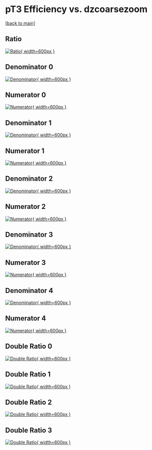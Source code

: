 # pT3 Efficiency vs. dzcoarsezoom

[[back to main](./)]



## Ratio

[![Ratio](../mtv/var/pT3_loweta_321_-1_eff_dzcoarsezoom.png){ width=600px }](../mtv/var/pT3_loweta_321_-1_eff_dzcoarsezoom.pdf)

## Denominator 0

[![Denominator](../mtv/den/pT3_loweta_321_-1_eff_dzcoarsezoom_den0.png){ width=600px }](../mtv/den/pT3_loweta_321_-1_eff_dzcoarsezoom_den0.pdf)

## Numerator 0

[![Numerator](../mtv/num/pT3_loweta_321_-1_eff_dzcoarsezoom_num0.png){ width=600px }](../mtv/num/pT3_loweta_321_-1_eff_dzcoarsezoom_num0.pdf)

## Denominator 1

[![Denominator](../mtv/den/pT3_loweta_321_-1_eff_dzcoarsezoom_den1.png){ width=600px }](../mtv/den/pT3_loweta_321_-1_eff_dzcoarsezoom_den1.pdf)

## Numerator 1

[![Numerator](../mtv/num/pT3_loweta_321_-1_eff_dzcoarsezoom_num1.png){ width=600px }](../mtv/num/pT3_loweta_321_-1_eff_dzcoarsezoom_num1.pdf)

## Denominator 2

[![Denominator](../mtv/den/pT3_loweta_321_-1_eff_dzcoarsezoom_den2.png){ width=600px }](../mtv/den/pT3_loweta_321_-1_eff_dzcoarsezoom_den2.pdf)

## Numerator 2

[![Numerator](../mtv/num/pT3_loweta_321_-1_eff_dzcoarsezoom_num2.png){ width=600px }](../mtv/num/pT3_loweta_321_-1_eff_dzcoarsezoom_num2.pdf)

## Denominator 3

[![Denominator](../mtv/den/pT3_loweta_321_-1_eff_dzcoarsezoom_den3.png){ width=600px }](../mtv/den/pT3_loweta_321_-1_eff_dzcoarsezoom_den3.pdf)

## Numerator 3

[![Numerator](../mtv/num/pT3_loweta_321_-1_eff_dzcoarsezoom_num3.png){ width=600px }](../mtv/num/pT3_loweta_321_-1_eff_dzcoarsezoom_num3.pdf)

## Denominator 4

[![Denominator](../mtv/den/pT3_loweta_321_-1_eff_dzcoarsezoom_den4.png){ width=600px }](../mtv/den/pT3_loweta_321_-1_eff_dzcoarsezoom_den4.pdf)

## Numerator 4

[![Numerator](../mtv/num/pT3_loweta_321_-1_eff_dzcoarsezoom_num4.png){ width=600px }](../mtv/num/pT3_loweta_321_-1_eff_dzcoarsezoom_num4.pdf)

## Double Ratio 0

[![Double Ratio](../mtv/ratio/pT3_loweta_321_-1_eff_dzcoarsezoom_ratio0.png){ width=600px }](../mtv/ratio/pT3_loweta_321_-1_eff_dzcoarsezoom_ratio0.pdf)

## Double Ratio 1

[![Double Ratio](../mtv/ratio/pT3_loweta_321_-1_eff_dzcoarsezoom_ratio1.png){ width=600px }](../mtv/ratio/pT3_loweta_321_-1_eff_dzcoarsezoom_ratio1.pdf)

## Double Ratio 2

[![Double Ratio](../mtv/ratio/pT3_loweta_321_-1_eff_dzcoarsezoom_ratio2.png){ width=600px }](../mtv/ratio/pT3_loweta_321_-1_eff_dzcoarsezoom_ratio2.pdf)

## Double Ratio 3

[![Double Ratio](../mtv/ratio/pT3_loweta_321_-1_eff_dzcoarsezoom_ratio3.png){ width=600px }](../mtv/ratio/pT3_loweta_321_-1_eff_dzcoarsezoom_ratio3.pdf)

